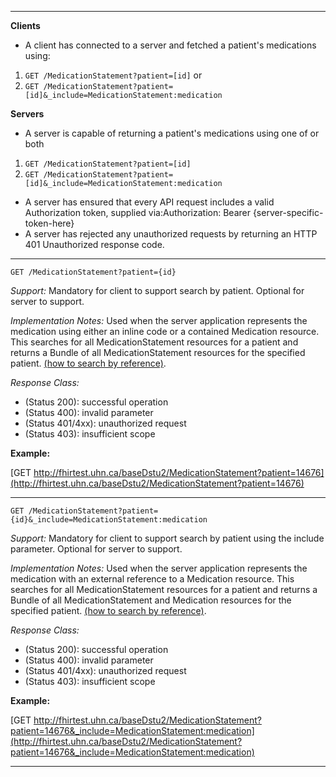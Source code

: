 

-------------------------

**Clients**

-  A client has connected to a server and fetched a patient's medications using:

1. `GET /MedicationStatement?patient=[id]` or
1. `GET /MedicationStatement?patient=[id]&_include=MedicationStatement:medication`

**Servers**

- A server is capable of returning a patient's medications using one of or both

1. `GET /MedicationStatement?patient=[id]`
1. `GET /MedicationStatement?patient=[id]&_include=MedicationStatement:medication`


- A server has ensured that every API request includes a valid Authorization token, supplied via:Authorization: Bearer {server-specific-token-here}
- A server has rejected any unauthorized requests by returning an HTTP 401 Unauthorized response code.

-----------

`GET /MedicationStatement?patient={id}`

*Support:* Mandatory for client to support search by patient.  Optional for server to support.

*Implementation Notes:*  Used when the server application represents the medication using either an inline code or a contained Medication resource. This searches for all MedicationStatement resources for a patient and returns a Bundle of all MedicationStatement resources for the specified patient.  [(how to search by reference)].

*Response Class:*

-   (Status 200): successful operation
-   (Status 400): invalid parameter
-   (Status 401/4xx): unauthorized request
-   (Status 403): insufficient scope

**Example:**

[GET http://fhirtest.uhn.ca/baseDstu2/MedicationStatement?patient=14676](http://fhirtest.uhn.ca/baseDstu2/MedicationStatement?patient=14676)

-----------

`GET /MedicationStatement?patient={id}&_include=MedicationStatement:medication`

*Support:* Mandatory for client to support search by patient using the include parameter.  Optional for server to support.

*Implementation Notes:*  Used when the server application represents the medication with an external reference to  a Medication resource. This searches for all MedicationStatement resources for a patient and returns a Bundle of all MedicationStatement and Medication resources for the specified patient.  [(how to search by reference)].

*Response Class:*

-   (Status 200): successful operation
-   (Status 400): invalid parameter
-   (Status 401/4xx): unauthorized request
-   (Status 403): insufficient scope

**Example:**

[GET http://fhirtest.uhn.ca/baseDstu2/MedicationStatement?patient=14676&_include=MedicationStatement:medication](http://fhirtest.uhn.ca/baseDstu2/MedicationStatement?patient=14676&_include=MedicationStatement:medication)

-------

  [(how to search by reference)]: http://build.fhir.org/search.html#reference
  [(how to search by token)]: http://build.fhir.org/search.html#token
  [Composite Search Parameters]: http://build.fhir.org/search.html#combining
  [(how to search by date)]: http://build.fhir.org/search.html#date
